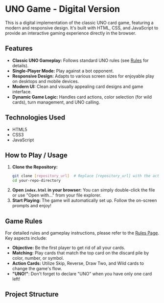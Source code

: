 # UNO Game - Digital Version

This is a digital implementation of the classic UNO card game, featuring a modern and responsive design.  It's built with HTML, CSS, and JavaScript to provide an interactive gaming experience directly in the browser.

## Features

* **Classic UNO Gameplay:** Follows standard UNO rules (see [Rules](#rules) for details).
* **Single-Player Mode:** Play against a bot opponent.
* **Responsive Design:** Adapts to various screen sizes for enjoyable play on desktops and mobile devices.
* **Modern UI:** Clean and visually appealing card designs and game interface.
* **Dynamic Game Logic:** Handles card actions, color selection (for wild cards), turn management, and UNO calling.

## Technologies Used

* HTML5
* CSS3
* JavaScript

##  How to Play /  Usage

1.  **Clone the Repository:**
    ```bash
    git clone [repository_url]  # Replace [repository_url] with the actual URL
    cd your-repo-directory
    ```
2.  **Open `index.html` in your browser:** You can simply double-click the file or use "Open with..." from your file explorer.
3.  **Start Playing:** The game will automatically set up. Follow the on-screen prompts and enjoy!

## Game Rules

For detailed rules and gameplay instructions, please refer to the [Rules Page](regras.html).  Key aspects include:

* **Objective:** Be the first player to get rid of all your cards.
* **Matching:** Play cards that match the top card on the discard pile by color, number, or symbol.
* **Action Cards:** Utilize Skip, Reverse, Draw Two, and Wild cards to change the game's flow.
* **"UNO!"**:  Don't forget to declare "UNO" when you have only one card left!

##  Project Structure
